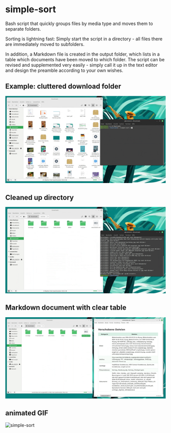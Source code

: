 # simple-sort

Bash script that quickly groups files by media type and moves them to separate folders.

Sorting is lightning fast: Simply start the script in a directory - all files there are immediately moved to subfolders. 

In addition, a Markdown file is created in the output folder, which lists in a table which documents have been moved to which folder.
The script can be revised and supplemented very easily - simply call it up in the text editor and design the preamble according to your own wishes.

## Example: cluttered download folder

![](assets/simple-sort1.png)

## Cleaned up directory

![](assets/simple-sort2.png)

## Markdown document with clear table

![](assets/simple-sort3.png)

## animated GIF

![simple-sort](assets/simple-sort.gif)
